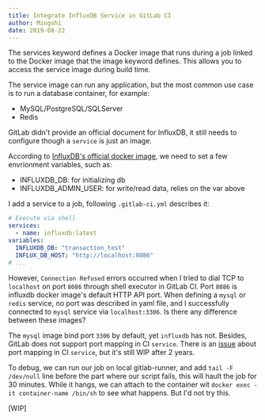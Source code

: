 ```yaml
---
title: Integrate InfluxDB Service in GitLab CI
author: Mingshi
date: 2019-08-22
---
```


The services keyword defines a Docker image that runs during a job linked to the Docker image that the image keyword defines. This allows you to access the service image during build time.

The service image can run any application, but the most common use case is to run a database container, for example:

- MySQL/PostgreSQL/SQLServer
- Redis

GitLab didn't provide an official document for InfluxDB, it still needs to configure though a `service` is just an image.

According to [InfluxDB's official docker image](https://hub.docker.com/_/influxdb), we need to set a few envrionment variables, such as:

- INFLUXDB_DB: for initializing db
- INFLUXDB_ADMIN_USER: for write/read data, relies on the var above

I add a service to a job, following `.gitlab-ci.yml` describes it:

```yaml
# Execute via shell
services:
  - name: influxdb:latest
variables:
  INFLUXDB_DB: "transaction_test"
  INFLUX_DB_HOST: "http://localhost:8086"
# ...
```

However, `Connection Refused` errors occurred when I tried to dial TCP to `localhost` on port `8086` through shell executor in GitLab CI. Port `8086` is influxdb docker image's default HTTP API port.
When defining a `mysql` or `redis` service, no port was described in yaml file, and I successfully connected to `mysql` service via
`localhost:3306`. Is there any difference between these images?

The `mysql` image bind port `3306` by default, yet `influxdb` has not. Besides, GitLab does not support port mapping in CI `service`. There is an [issue](https://gitlab.com/gitlab-org/gitlab-runner/issues/2460) about port mapping in CI `service`, but it's still WIP after 2 years.

To debug, we can run our job on local gitlab-runner, and add `tail -F /dev/null` line before the part where our script fails, this will hault the job for 30 minutes. While it hangs, we can attach to the container wit `docker exec -it container-name /bin/sh` to see what happens. But I'd not try this.

[WIP]

